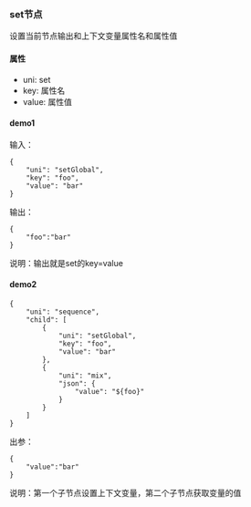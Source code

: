 ### set节点

设置当前节点输出和上下文变量属性名和属性值

#### 属性

- uni: set
- key: 属性名
- value: 属性值

#### demo1

输入：

```
{
    "uni": "setGlobal",
    "key": "foo",
    "value": "bar"
}
```

输出：

```
{
	"foo":"bar"
}

```

说明：输出就是set的key=value

#### demo2

```
{
    "uni": "sequence",
    "child": [
        {
            "uni": "setGlobal",
            "key": "foo",
            "value": "bar"
        },
        {
            "uni": "mix",
            "json": {
                "value": "${foo}"
            }
        }
    ]
}
```

出参：

```
{
	"value":"bar"
}
```

说明：第一个子节点设置上下文变量，第二个子节点获取变量的值